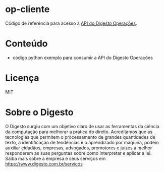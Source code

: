 # op-cliente

Código de referência para acesso à [API do Digesto Operações](https://blog.digesto.com.br/api-digesto-operações-adicione-o-poder-do-big-data-ao-seu-sistema-jurídico-a962f86a2520).

# Conteúdo

* código python exemplo para consumir a API do Digesto Operações

# Licença

MIT

# Sobre o Digesto

O Digesto surgiu com um objetivo claro de usar as ferramentas da ciência da computação para melhorar a prática do direito. Acreditamos que as tecnologias que permitem o processamento de grandes quantidades de texto, a identificação de tendências e o aprendizado por máquina, podem auxiliar cidadãos, empresas, advogados, promotores e juízes a melhor responderem as suas perguntas sobre como interpretar e aplicar a lei. Saiba mais sobre a empresa e seus serviços em https://www.digesto.com.br/servicos
